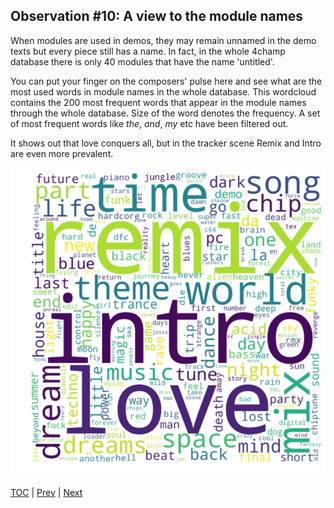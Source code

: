 ## Observation #10: A view to the module names

When modules are used in demos, they may remain unnamed in the demo texts but
every piece still has a name. In fact, in the whole 4champ database there is
only 40 modules that have the name 'untitled'.

You can put your finger on the composers' pulse here and see what are the most used words
in module names in the whole database. This wordcloud contains the 200 most frequent 
words that appear in the module names through the whole database. Size
of the word denotes the frequency. A set of most frequent words like *the*, *and*, *my* etc 
have been filtered out.

It shows out that love conquers all, but in the tracker scene Remix and Intro are even more prevalent.

![alt Module names wordcloud](ds_10.png "Module names wordcloud")

[TOC](ds_toc.md) | [Prev](ds_09.md) | [Next](ds_11.md)